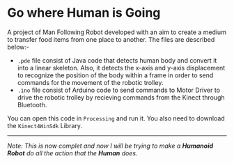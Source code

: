 # Go where Human is Going

A project of Man Following Robot developed with an aim to create a medium to transfer food items from one place to another. The files are described below:-
* `.pde` file consist of Java code that detects human body and convert it into a linear skeleton. Also, it detects the x-axis and y-axis displacement to recognize the position of the body within a frame in order to send commands for the movement of the robotic trolley.
* `.ino` file consist of Arduino code to send commands to Motor Driver to drive the robotic trolley by recieving commands from the Kinect through Bluetooth.

You can open this code in `Processing` and run it. You also need to download the `Kinect4WinSdk` Library.

---
*Note: This is now complet and now I will be trying to make a **Humanoid Robot** do all the action that the **Human** does.*